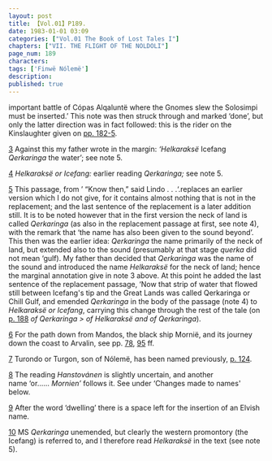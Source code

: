 ```yaml
---
layout: post
title: 【Vol.01】P189.
date: 1983-01-01 03:09
categories: ["Vol.01 The Book of Lost Tales I"]
chapters: ["VII. THE FLIGHT OF THE NOLDOLI"]
page_num: 189
characters: 
tags: ['Finwë Nólemë']
description: 
published: true
---
```


<p style="text-indent: 0;">
important battle of Cópas Alqaluntë where the Gnomes slew the Solosimpi must be inserted.’ This note was then struck through and marked ‘done’, but only the latter direction was in fact followed: this is the rider on the Kinslaughter given on <a href="{{site.baseurl}}/vol01-p182">pp. 182-5</a>.
</p>

[3]({{site.baseurl}}/vol01-p185) Against this my father wrote in the margin: <I>‘Helkaraksë</I> Icefang <I>Qerkaringa</I> the water’; see note 5.

[4]({{site.baseurl}}/vol01-p185) <I>Helkaraksë or Icefang:</I> earlier reading <I>Qerkaringa;</I> see note 5.

[5]({{site.baseurl}}/vol01-p186) This passage, from ’ “Know then,” said Lindo . . .‘.replaces an earlier version which I do not give, for it contains almost nothing that is not in the replacement; and the last sentence of the replacement is a later addition still. It is to be noted however that in the first version the neck of land is called <I>Qerkaringa</I> (as also in the replacement passage at first, see note 4), with the remark that ‘the name has also been given to the sound beyond’. This then was the earlier idea: <I>Qerkaringa</I> the name primarily of the neck of land, but extended also to the sound (presumably at that stage <I>querka</I> did not mean ‘gulf). My father than decided that <I>Qerkaringa</I> was the name of the sound and introduced the name <I>Helkaraksë</I> for the neck of land; hence the marginal annotation give in note 3 above. At this point he added the last sentence of the replacement passage, ‘Now that strip of water that flowed still between Icefang's tip and the Great Lands was called Qerkaringa or Chill Gulf, and emended <I>Qerkaringa</I> in the body of the passage (note 4) to <I>Helkaraksë or Icefang</I>, carrying this change through the rest of the tale (on [p. 188]({{site.baseurl}}/vol01-p188) <I>of Qerkaringa > of Helkaraksë and of Qerkaringa</I>).

[6]({{site.baseurl}}/vol01-p186) For the path down from Mandos, the black ship Mornië, and its journey down the coast to Arvalin, see pp. [78]({{site.baseurl}}/vol01-p78), [95]({{site.baseurl}}/vol01-p95) ff.

[7]({{site.baseurl}}/vol01-p186) Turondo or Turgon, son of Nólemë, has been named previously, [p. 124]({{site.baseurl}}/vol01-p124).

[8]({{site.baseurl}}/vol01-p186) The reading <I>Hanstovánen</I> is slightly uncertain, and another<BR>name ‘or...... <I>Mornien’</I> follows it. See under ‘Changes made to names' below.

[9]({{site.baseurl}}/vol01-p187) After the word ‘dwelling’ there is a space left for the insertion of an Elvish name.

[10]({{site.baseurl}}/vol01-p187) MS <I>Qerkaringa</I> unemended, but clearly the western promontory (the Icefang) is referred to, and I therefore read <I>Helkaraksë</I> in the text (see note 5).

